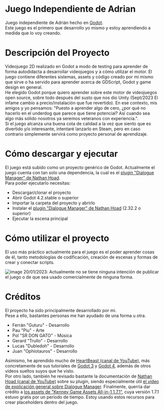 # Juego Independiente de Adrian
Juego independiente de Adrián hecho en [Godot](https://godotengine.org).  
Este juego es el primero que desarrollo yo mismo y estoy aprendiendo a medida que lo voy creando.

# Descripción del Proyecto
Videojuego 2D realizado en Godot a modo de testing para aprender de forma autodidacta a desarrollar videojuegos y a cómo utilizar el motor. El juego contiene diferentes sistemas, assets y código creado por mi mismo que sirve o ha servido para aprender acerca de GDScript, Godot y game design en general.  
He elegido Godot porque quiero aprender sobre este motor de videojuegos open source, sobre todo después del susto que nos dio Unity (Sept/2023 El infame cambio a precio/instalación que fue revertido). En ese contexto, mis amigos y yo pensamos: "Puesto a aprender algo de cero, ¿por qué no hacerlo en el underdog que parece que tiene potencial? Así cuando sea algo más sólido nosotros ya seremos veteranos con experiencia.".  
Si el juego alcanza una buena cota de calidad a la vez que siento que es divertido y/o interesante, intentaré lanzarlo en Steam, pero en caso contrario simplemente servirá como proyecto personal de aprendizaje.

# Cómo descargar y ejecutar
El juego está subido como un proyecto genérico de Godot. Actualmente el juego cuenta con tan solo una dependencia, la cual es el [plugin "Dialogue Manager" de Nathan Hoad](https://github.com/nathanhoad/godot_dialogue_manager/tree/main).  
Para poder ejecutarlo necesitas:
- Descargar/clonar el proyecto
- Abrir Godot 4.2.stable o superior
- Importar la carpeta del proyecto y abrirlo
- Instalar el [plugin "Dialogue Manager" de Nathan Hoad](https://github.com/nathanhoad/godot_dialogue_manager/tree/main) (2.32.2 o superior) 
- Ejecutar la escena principal

# Cómo utilizar el proyecto
El uso más práctico actualmente para el juego es el poder aprender cosas de él, tanto metodologías de codificación, creación de escenas y formas de crear y conectar scripts.  
  
![image](https://github.com/Lolmaniaco/Proyecto-Personal-Videojuego-Adrian/assets/48564371/809a86c5-199d-4769-9867-c65b10055acc)
20/01/2023: Actualmente no se tiene ninguna intención de publicar el juego o de que sea usado comercialmente de ninguna forma.

# Créditos
El proyecto ha sido principalmente desarrollado por mi.  
Pese a ello, bastantes personas me han ayudado de una forma u otra.  
- Ferrán "Guturu" - Desarrollo
- Pau "Piu" - Arte
- Pol "SR DON GATO" - Música
- Gerard "Trullo" - Desarrollo
- Lucas "Dubledoh" - Desarrollo
- Juan "Ophiotauros" - Desarrollo

Asimismo, he aprendido mucho de [HeartBeast (canal de YouTube)](https://www.youtube.com/@uheartbeast/featured), más concretamente de sus tutoriales de [Godot 3](https://www.youtube.com/watch?v=f3WGFwCduY0&list=PL9FzW-m48fn16W1Sz5bhTd1ArQQv4f-Cm&pp=iAQB) y [Godot 4](https://www.youtube.com/watch?v=M8-JVjtJlIQ&list=PL9FzW-m48fn0i9GYBoTY-SI3yOBZjH1kJ&pp=iAQB), además de otros vídeos sueltos suyos que he visto.  
Por otro lado, también he revisado bastante la documentación de [Nathan Hoad (canal de YouTube)](https://www.youtube.com/@nathan_hoad) sobre su plugin, siendo especialmente útil [el vídeo de explicación general sobre Dialogue Manager](https://www.youtube.com/watch?v=UhPFk8FSbd8).
Finalmente, querría dar crédito a [los assets de "Kenney Game Assets All-in-1 1.7.1"](https://kenney.itch.io/kenney-game-assets), cuya versión 1.7.1 estuvo gratis por un periodo de tiempo. Estoy usando estos recursos para crear placeholders dentro del juego. 
